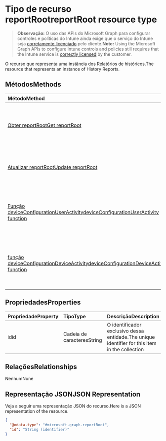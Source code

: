 # <a name="reportroot-resource-type"></a><span data-ttu-id="f24cd-101">Tipo de recurso reportRoot</span><span class="sxs-lookup"><span data-stu-id="f24cd-101">reportRoot resource type</span></span>

> <span data-ttu-id="f24cd-102">**Observação:** O uso das APIs do Microsoft Graph para configurar controles e políticas do Intune ainda exige que o serviço do Intune seja [corretamente licenciado](https://go.microsoft.com/fwlink/?linkid=839381) pelo cliente.</span><span class="sxs-lookup"><span data-stu-id="f24cd-102">**Note:** Using the Microsoft Graph APIs to configure Intune controls and policies still requires that the Intune service is [correctly licensed](https://go.microsoft.com/fwlink/?linkid=839381) by the customer.</span></span>

<span data-ttu-id="f24cd-103">O recurso que representa uma instância dos Relatórios de históricos.</span><span class="sxs-lookup"><span data-stu-id="f24cd-103">The resource that represents an instance of History Reports.</span></span>
## <a name="methods"></a><span data-ttu-id="f24cd-104">Métodos</span><span class="sxs-lookup"><span data-stu-id="f24cd-104">Methods</span></span>
|<span data-ttu-id="f24cd-105">Método</span><span class="sxs-lookup"><span data-stu-id="f24cd-105">Method</span></span>|<span data-ttu-id="f24cd-106">Tipo de retorno</span><span class="sxs-lookup"><span data-stu-id="f24cd-106">Return Type</span></span>|<span data-ttu-id="f24cd-107">Descrição</span><span class="sxs-lookup"><span data-stu-id="f24cd-107">Description</span></span>|
|:---|:---|:---|
|[<span data-ttu-id="f24cd-108">Obter reportRoot</span><span class="sxs-lookup"><span data-stu-id="f24cd-108">Get reportRoot</span></span>](../api/intune_deviceconfig_reportroot_get.md)|[<span data-ttu-id="f24cd-109">reportRoot</span><span class="sxs-lookup"><span data-stu-id="f24cd-109">reportRoot: getSharePointSiteUsageStorage</span></span>](../resources/intune_deviceconfig_reportroot.md)|<span data-ttu-id="f24cd-110">Ler propriedades e relações de objetos de [reportRoot](../resources/intune_deviceconfig_reportroot.md).</span><span class="sxs-lookup"><span data-stu-id="f24cd-110">Read properties and relationships of [plannerTaskDetails](../resources/intune_deviceconfig_reportroot.md) object.</span></span>|
|[<span data-ttu-id="f24cd-111">Atualizar reportRoot</span><span class="sxs-lookup"><span data-stu-id="f24cd-111">Update reportRoot</span></span>](../api/intune_deviceconfig_reportroot_update.md)|[<span data-ttu-id="f24cd-112">reportRoot</span><span class="sxs-lookup"><span data-stu-id="f24cd-112">reportRoot: getSharePointSiteUsageStorage</span></span>](../resources/intune_deviceconfig_reportroot.md)|<span data-ttu-id="f24cd-113">Atualizar as propriedades de um objeto de [reportRoot](../resources/intune_deviceconfig_reportroot.md).</span><span class="sxs-lookup"><span data-stu-id="f24cd-113">Update the properties of a [calendar](../resources/intune_deviceconfig_reportroot.md) object.</span></span>|
|[<span data-ttu-id="f24cd-114">Função deviceConfigurationUserActivity</span><span class="sxs-lookup"><span data-stu-id="f24cd-114">deviceConfigurationUserActivity function</span></span>](../api/intune_deviceconfig_reportroot_deviceconfigurationuseractivity.md)|[<span data-ttu-id="f24cd-115">relatório</span><span class="sxs-lookup"><span data-stu-id="f24cd-115">Report</span></span>](../resources/intune_deviceconfig_report.md)|<span data-ttu-id="f24cd-116">Metadados para o Relatório de atividades do usuário de configuração do dispositivo</span><span class="sxs-lookup"><span data-stu-id="f24cd-116">Metadata for the device configuration user activity report</span></span>|
|[<span data-ttu-id="f24cd-117">função deviceConfigurationDeviceActivity</span><span class="sxs-lookup"><span data-stu-id="f24cd-117">deviceConfigurationDeviceActivity function</span></span>](../api/intune_deviceconfig_reportroot_deviceconfigurationdeviceactivity.md)|[<span data-ttu-id="f24cd-118">relatório</span><span class="sxs-lookup"><span data-stu-id="f24cd-118">Report</span></span>](../resources/intune_deviceconfig_report.md)|<span data-ttu-id="f24cd-119">Metadados para o relatório de atividade do dispositivo de configuração do dispositivo</span><span class="sxs-lookup"><span data-stu-id="f24cd-119">Metadata for the device configuration device activity report</span></span>|

## <a name="properties"></a><span data-ttu-id="f24cd-120">Propriedades</span><span class="sxs-lookup"><span data-stu-id="f24cd-120">Properties</span></span>
|<span data-ttu-id="f24cd-121">Propriedade</span><span class="sxs-lookup"><span data-stu-id="f24cd-121">Property</span></span>|<span data-ttu-id="f24cd-122">Tipo</span><span class="sxs-lookup"><span data-stu-id="f24cd-122">Type</span></span>|<span data-ttu-id="f24cd-123">Descrição</span><span class="sxs-lookup"><span data-stu-id="f24cd-123">Description</span></span>|
|:---|:---|:---|
|<span data-ttu-id="f24cd-124">id</span><span class="sxs-lookup"><span data-stu-id="f24cd-124">id</span></span>|<span data-ttu-id="f24cd-125">Cadeia de caracteres</span><span class="sxs-lookup"><span data-stu-id="f24cd-125">String</span></span>|<span data-ttu-id="f24cd-126">O identificador exclusivo dessa entidade.</span><span class="sxs-lookup"><span data-stu-id="f24cd-126">The unique identifier for this item in the  collection</span></span>|

## <a name="relationships"></a><span data-ttu-id="f24cd-127">Relações</span><span class="sxs-lookup"><span data-stu-id="f24cd-127">Relationships</span></span>
<span data-ttu-id="f24cd-128">Nenhum</span><span class="sxs-lookup"><span data-stu-id="f24cd-128">None</span></span>
## <a name="json-representation"></a><span data-ttu-id="f24cd-129">Representação JSON</span><span class="sxs-lookup"><span data-stu-id="f24cd-129">JSON Representation</span></span>
<span data-ttu-id="f24cd-130">Veja a seguir uma representação JSON do recurso.</span><span class="sxs-lookup"><span data-stu-id="f24cd-130">Here is a JSON representation of the resource.</span></span>
<!-- {
  "blockType": "resource",
  "keyProperty": "id",
  "@odata.type": "microsoft.graph.reportRoot"
}
-->
``` json
{
  "@odata.type": "#microsoft.graph.reportRoot",
  "id": "String (identifier)"
}
```



